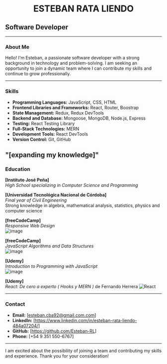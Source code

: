 <h1 align="center"> ESTEBAN RATA LIENDO</h1>

## Software Developer

---

### About Me

Hello! I'm Esteban, a passionate software developer with a strong background in technology and problem-solving. I am seeking an opportunity to join a dynamic team where I can contribute my skills and continue to grow professionally.

---

### Skills

- **Programming Languages:**                 JavaScript,           CSS,            HTML
- **Frontend Libraries and Frameworks:**     React,                Router,         Boostrap
- **State Management:**                      Redux,                Redux DevTools
- **Backend and Database:**                  Mongoose,             MongoDB,        Node.js,   Express
- **Testing:**                               React Testing Library
- **Full-Stack Technologies:**               MERN
- **Development Tools:**                     React DevTools
- **Version Control:**                       Git,                  GitHub


"[expanding my knowledge]"
---

### Education

**[Instituto José Peña]**  
*High School specializing in Computer Science and Programming*  

**[Universidad Tecnológica Nacional de Córdoba]**  
*Final year of Civil Engineering*  
Strong knowledge in algebra, mathematical analysis, statistics, physics and computer science

**[freeCodeCamp]**  
*Responsive Web Design*  
![image](https://github.com/user-attachments/assets/8cbcf208-aa2f-46ba-99c5-4132710b06a9)


**[freeCodeCamp]**  
*JavaScript Algorithms and Data Structures*  
![image](https://github.com/user-attachments/assets/a259f61d-be49-43d5-948d-c145285c7f1f)


**[Udemy]**  
*Introduction to Programming with JavaScript*  
![image](https://github.com/user-attachments/assets/c3ee2950-33fe-4921-a2a8-5bd39f632f04)


**[Udemy]**  
*React: De cero a experto ( Hooks y MERN )* de Fernando Herrera
![React](https://github.com/user-attachments/assets/f88385e8-7321-4498-a97a-07dcb8b93105)



---

### Contact

- **Email:** [esteban.cba92@gmail.com.com]
- **LinkedIn:** [https://www.linkedin.com/in/esteban-rata-liendo-484a07204/]
- **GitHub:** [https://github.com/Esteban-RL]
- **Phone:** [+54 9 351 550-6767]

---

I am excited about the possibility of joining a team and contributing my skills and experience. Thank you for your consideration!
